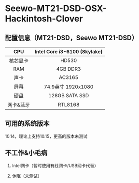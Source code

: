 # Seewo-MT21-DSD-OSX-Hackintosh-Clover

## 配置信息（MT21-DSD，Seewo MT21-DSD）

| CPU    | Intel Core i3-6100 (Skylake)             |
|:------:|:----------------------------------------:|
| 核芯显卡   | HD530                                    |
| RAM    | 4GB DDR3                                 |
| 声卡     | AC3165                                   |
| 屏幕     | 74.9英寸 1920x1080                           |
| 硬盘     | 128GB SATA SSD                       |
| 网卡&蓝牙  | RTL8168 |




## 可用的系统版本

10.14，理论上支持10.15，更高的版本未测试

## 不工作&小毛病

1. Intel网卡（暂时使用有线网卡/USB网卡代替）

2. 休眠（未测试）